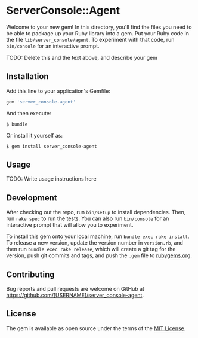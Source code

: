 # ServerConsole::Agent

Welcome to your new gem! In this directory, you'll find the files you need to be able to package up your Ruby library into a gem. Put your Ruby code in the file `lib/server_console/agent`. To experiment with that code, run `bin/console` for an interactive prompt.

TODO: Delete this and the text above, and describe your gem

## Installation

Add this line to your application's Gemfile:

```ruby
gem 'server_console-agent'
```

And then execute:

    $ bundle

Or install it yourself as:

    $ gem install server_console-agent

## Usage

TODO: Write usage instructions here

## Development

After checking out the repo, run `bin/setup` to install dependencies. Then, run `rake spec` to run the tests. You can also run `bin/console` for an interactive prompt that will allow you to experiment.

To install this gem onto your local machine, run `bundle exec rake install`. To release a new version, update the version number in `version.rb`, and then run `bundle exec rake release`, which will create a git tag for the version, push git commits and tags, and push the `.gem` file to [rubygems.org](https://rubygems.org).

## Contributing

Bug reports and pull requests are welcome on GitHub at https://github.com/[USERNAME]/server_console-agent.


## License

The gem is available as open source under the terms of the [MIT License](http://opensource.org/licenses/MIT).

